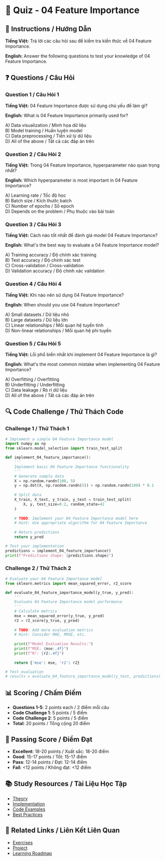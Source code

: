 # 🧠 Quiz - 04 Feature Importance

## 📝 Instructions / Hướng Dẫn

**Tiếng Việt:** Trả lời các câu hỏi sau để kiểm tra kiến thức về 04 Feature Importance.

**English:** Answer the following questions to test your knowledge of 04 Feature Importance.

## ❓ Questions / Câu Hỏi

### Question 1 / Câu Hỏi 1
**Tiếng Việt:** 04 Feature Importance được sử dụng chủ yếu để làm gì?

**English:** What is 04 Feature Importance primarily used for?

A) Data visualization / Minh họa dữ liệu  
B) Model training / Huấn luyện model  
C) Data preprocessing / Tiền xử lý dữ liệu  
D) All of the above / Tất cả các đáp án trên

### Question 2 / Câu Hỏi 2
**Tiếng Việt:** Trong 04 Feature Importance, hyperparameter nào quan trọng nhất?

**English:** Which hyperparameter is most important in 04 Feature Importance?

A) Learning rate / Tốc độ học  
B) Batch size / Kích thước batch  
C) Number of epochs / Số epoch  
D) Depends on the problem / Phụ thuộc vào bài toán

### Question 3 / Câu Hỏi 3
**Tiếng Việt:** Cách nào tốt nhất để đánh giá model 04 Feature Importance?

**English:** What's the best way to evaluate a 04 Feature Importance model?

A) Training accuracy / Độ chính xác training  
B) Test accuracy / Độ chính xác test  
C) Cross-validation / Cross-validation  
D) Validation accuracy / Độ chính xác validation

### Question 4 / Câu Hỏi 4
**Tiếng Việt:** Khi nào nên sử dụng 04 Feature Importance?

**English:** When should you use 04 Feature Importance?

A) Small datasets / Dữ liệu nhỏ  
B) Large datasets / Dữ liệu lớn  
C) Linear relationships / Mối quan hệ tuyến tính  
D) Non-linear relationships / Mối quan hệ phi tuyến

### Question 5 / Câu Hỏi 5
**Tiếng Việt:** Lỗi phổ biến nhất khi implement 04 Feature Importance là gì?

**English:** What's the most common mistake when implementing 04 Feature Importance?

A) Overfitting / Overfitting  
B) Underfitting / Underfitting  
C) Data leakage / Rò rỉ dữ liệu  
D) All of the above / Tất cả các đáp án trên

## 🔍 Code Challenge / Thử Thách Code

### Challenge 1 / Thử Thách 1
```python
# Implement a simple 04 Feature Importance model
import numpy as np
from sklearn.model_selection import train_test_split

def implement_04_feature_importance():
    '''
    Implement basic 04 Feature Importance functionality
    '''
    # Generate sample data
    X = np.random.randn(100, 5)
    y = np.dot(X, np.random.randn(5)) + np.random.randn(100) * 0.1
    
    # Split data
    X_train, X_test, y_train, y_test = train_test_split(
        X, y, test_size=0.2, random_state=42
    )
    
    # TODO: Implement your 04 Feature Importance model here
    # Hint: Use appropriate algorithm for 04 Feature Importance
    
    # Return predictions
    return y_pred

# Test your implementation
predictions = implement_04_feature_importance()
print(f"Predictions shape: {predictions.shape}")
```

### Challenge 2 / Thử Thách 2
```python
# Evaluate your 04 Feature Importance model
from sklearn.metrics import mean_squared_error, r2_score

def evaluate_04_feature_importance_model(y_true, y_pred):
    '''
    Evaluate 04 Feature Importance model performance
    '''
    # Calculate metrics
    mse = mean_squared_error(y_true, y_pred)
    r2 = r2_score(y_true, y_pred)
    
    # TODO: Add more evaluation metrics
    # Hint: Consider MAE, RMSE, etc.
    
    print(f"Model Evaluation Results:")
    print(f"MSE: {mse:.4f}")
    print(f"R²: {r2:.4f}")
    
    return {'mse': mse, 'r2': r2}

# Test evaluation
# results = evaluate_04_feature_importance_model(y_test, predictions)
```

## 📊 Scoring / Chấm Điểm

- **Questions 1-5**: 2 points each / 2 điểm mỗi câu
- **Code Challenge 1**: 5 points / 5 điểm
- **Code Challenge 2**: 5 points / 5 điểm
- **Total**: 20 points / Tổng cộng 20 điểm

## 🎯 Passing Score / Điểm Đạt

- **Excellent**: 18-20 points / Xuất sắc: 18-20 điểm
- **Good**: 15-17 points / Tốt: 15-17 điểm  
- **Pass**: 12-14 points / Đạt: 12-14 điểm
- **Fail**: <12 points / Không đạt: <12 điểm

## 📚 Study Resources / Tài Liệu Học Tập

- [Theory](./THEORY_04_feature_importance.md)
- [Implementation](./IMPLEMENTATION_04_feature_importance.md)
- [Code Examples](./CODE_EXAMPLES_04_feature_importance.md)
- [Best Practices](./BEST_PRACTICES_04_feature_importance.md)

## 🔗 Related Links / Liên Kết Liên Quan

- [Exercises](./EXERCISES_04_feature_importance.md)
- [Project](./PROJECT_04_feature_importance.md)
- [Learning Roadmap](./LEARNING_ROADMAP_04_feature_importance.md)
